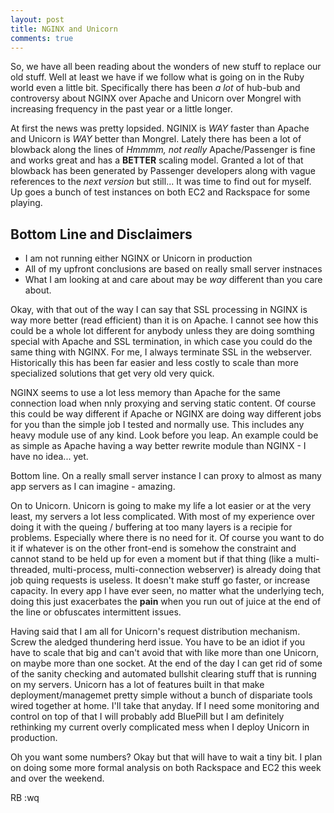 ```yaml
---
layout: post
title: NGINX and Unicorn
comments: true
---
```

So, we have all been reading about the wonders of new stuff to replace our old stuff. Well at least we have if we follow what is going on in the Ruby world even a little bit. Specifically there has been *a lot* of hub-bub and controversy about NGINX over Apache and Unicorn over Mongrel with increasing frequency in the past year or a little longer.

At first the news was pretty lopsided. NGINIX is *WAY* faster than Apache and Unicorn is *WAY* better than Mongrel. Lately there has been a lot of blowback along the lines of *Hmmmm, not really* Apache/Passenger is fine and works great and has a **BETTER** scaling model. Granted a lot of that blowback has been generated by Passenger developers along with vague references to the *next version* but still... It was time to find out for myself. Up goes a bunch of test instances on both EC2 and Rackspace for some playing.

## Bottom Line and Disclaimers

* I am not running either NGINX or Unicorn in production
* All of my upfront conclusions are based on really small server instnaces
* What I am looking at and care about may be *way* different than you care about.

Okay, with that out of the way I can say that SSL processing in NGINX is way more better (read efficient) than it is on Apache. I cannot see how this could be a whole lot different for anybody unless they are doing somthing special with Apache and SSL termination, in which case you could do the same thing with NGINX. For me, I always terminate SSL in the webserver. Historically this has been far easier and less costly to scale than more specialized solutions that get very old very quick.

NGINX seems to use a lot less memory than Apache for the same connection load when nnly proxying and serving static content. Of course this could be way different if Apache or NGINX are doing way different jobs for you than the simple job I tested and normally use. This includes any heavy module use of any kind. Look before you leap. An example could be as simple as Apache having a way better rewrite module than NGINX - I have no idea... yet.

Bottom line. On a really small server instance I can proxy to almost as many app servers as I can imagine - amazing. 

On to Unicorn. Unicorn is going to make my life a lot easier or at the very least, my servers a lot less complicated. With most of my experience over doing it with the queing / buffering at too many layers is a recipie for problems. Especially where there is no need for it. Of course you want to do it if whatever is on the other front-end is somehow the constraint and cannot stand to be held up for even a moment but if that thing (like a multi-threaded, multi-process, multi-connection webserver) is already doing that job quing requests is useless. It doesn't make stuff go faster, or increase capacity. In every app I have ever seen, no matter what the underlying tech, doing this just exacerbates the **pain** when you run out of juice at the end of the line or obfuscates intermittent issues.

Having said that I am all for Unicorn's request distribution mechanism. Screw the aledged thundering herd issue. You have to be an idiot if you have to scale that big and can't avoid that with like more than one Unicorn, on maybe more than one socket. At the end of the day I can get rid of some of the sanity checking and automated bullshit clearing stuff that is running on my servers. Unicorn has a lot of features built in that make deployment/managemet pretty simple without a bunch of dispariate tools wired together at home. I'll take that anyday. If I need some monitoring and control on top of that I will probably add BluePill but I am definitely rethinking my current overly complicated mess when I deploy Unicorn in production.

Oh you want some numbers? Okay but that will have to wait a tiny bit. I plan on doing some more formal analysis on both Rackspace and EC2 this week and over the weekend.

RB
:wq
